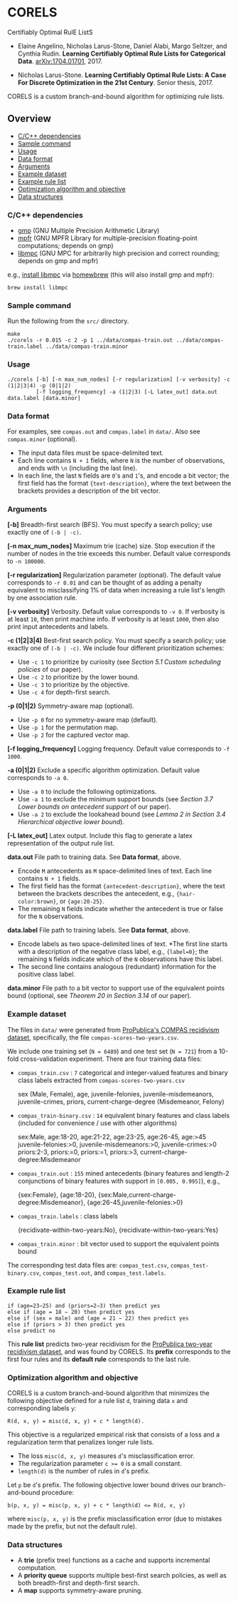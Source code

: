 # CORELS
Certifiably Optimal RulE ListS

* Elaine Angelino, Nicholas Larus-Stone, Daniel Alabi, Margo Seltzer, and Cynthia Rudin.
**Learning Certifiably Optimal Rule Lists for Categorical Data**.
[arXiv:1704.01701](https://arxiv.org/abs/1704.01701), 2017.

* Nicholas Larus-Stone. **Learning Certifiably Optimal Rule Lists: A Case For Discrete Optimization in the 21st Century**.
Senior thesis, 2017.

CORELS is a custom branch-and-bound algorithm for optimizing rule lists.

## Overview

* [C/C++ dependencies](#cc-dependencies)
* [Sample command](#sample-command)
* [Usage](#usage)
* [Data format](#data-format)
* [Arguments](#arguments)
* [Example dataset](#example-dataset)
* [Example rule list](#example-rule-list)
* [Optimization algorithm and objective](#optimization-algorithm-and-objective)
* [Data structures](#data-structures)

### C/C++ dependencies

* [gmp](https://gmplib.org/) (GNU Multiple Precision Arithmetic Library)
* [mpfr](http://www.mpfr.org/) (GNU MPFR Library for multiple-precision floating-point computations; depends on gmp)
* [libmpc](http://www.multiprecision.org/) (GNU MPC for arbitrarily high precision and correct rounding; depends on gmp and mpfr)

e.g., [install libmpc](http://brewformulas.org/Libmpc) via [homewbrew](https://brew.sh/) (this will also install gmp and mpfr):

    brew install libmpc

### Sample command

Run the following from the `src/` directory.

    make
    ./corels -r 0.015 -c 2 -p 1 ../data/compas-train.out ../data/compas-train.label ../data/compas-train.minor

### Usage

    ./corels [-b] [-n max_num_nodes] [-r regularization] [-v verbosity] -c (1|2|3|4) -p (0|1|2)
             [-f logging_frequency] -a (1|2|3) [-L latex_out] data.out data.label [data.minor]

### Data format

For examples, see `compas.out` and `compas.label` in `data/`.  Also see `compas.minor` (optional). 

* The input data files must be space-delimited text.
* Each line contains `N + 1` fields, where `N` is the number of observations, and ends with `\n` (including the last line).
* In each line, the last `N` fields are `0`'s and `1`'s, and encode a bit vector;
the first field has the format `{text-description}`, where the text between the brackets provides a description of the bit vector.

### Arguments

**[-b]** Breadth-first search (BFS). You must specify a search policy;
use exactly one of `(-b | -c)`.

**[-n max_num_nodes]** Maximum trie (cache) size.
Stop execution if the number of nodes in the trie exceeds this number.
Default value corresponds to `-n 100000`.

**[-r regularization]** Regularization parameter (optional).
The default value corresponds to `-r 0.01` and can be thought of as adding a
penalty equivalent to misclassifying 1% of data when increasing a rule list's
length by one association rule.

**[-v verbosity]** Verbosity.
Default value corresponds to `-v 0`.
If verbosity is at least `10`, then print machine info.
If verbosity is at least `1000`, then also print input antecedents and labels.

**-c (1|2|3|4)** Best-first search policy.
You must specify a search policy; use exactly one of `(-b | -c)`.
We include four different prioritization schemes:

* Use `-c 1` to prioritize by curiosity (see *Section 5.1 Custom scheduling policies* of our paper).
* Use `-c 2` to prioritize by the lower bound.
* Use `-c 3` to prioritize by the objective.
* Use `-c 4` for depth-first search.

**-p (0|1|2)** Symmetry-aware map (optional).

* Use `-p 0` for no symmetry-aware map (default).
* Use `-p 1` for the permutation map.
* Use `-p 2` for the captured vector map.

**[-f logging_frequency]** Logging frequency.  Default value corresponds to `-f 1000`.

**-a (0|1|2)** Exclude a specific algorithm optimization.
Default value corresponds to `-a 0`.

* Use `-a 0` to include the following optimizations.
* Use `-a 1` to exclude the minimum support bounds (see *Section 3.7 Lower bounds on antecedent support* of our paper).
* Use `-a 2` to exclude the lookahead bound (see *Lemma 2 in Section 3.4 Hierarchical objective lower bound*).

**[-L latex_out]** Latex output.  Include this flag to generate a latex representation of the output rule list.

**data.out** File path to training data.  See **Data format**, above.

* Encode `M` antecedents as `M` space-delimited lines of text. Each line contains `N + 1` fields.
* The first field has the format `{antecedent-description}`,
where the text between the brackets describes the antecedent, e.g., `{hair-color:brown}`, or `{age:20-25}`.
* The remaining `N` fields indicate whether the antecedent is true or false for the `N` observations.

**data.label** File path to training labels.  See **Data format**, above.

* Encode labels as two space-delimited lines of text.
*The first line starts with a description of the negative class label, e.g., `{label=0}`;
the remaining `N` fields indicate which of the `N` observations have this label.
* The second line contains analogous (redundant) information for the positive class label.

**data.minor** File path to a bit vector to support use of the equivalent points bound (optional, see *Theorem 20 in Section 3.14* of our paper).

### Example dataset

The files in `data/` were generated from [ProPublica's COMPAS recidivism dataset](https://github.com/propublica/compas-analysis),
specifically, the file `compas-scores-two-years.csv`.

We include one training set (`N = 6489`) and one test set (`N = 721`) from a 10-fold cross-validation experiment.
There are four training data files:

* `compas_train.csv` : `7` categorical and integer-valued features and binary class labels extracted from `compas-scores-two-years.csv`

    sex (Male, Female), age, juvenile-felonies, juvenile-misdemeanors, juvenile-crimes,
    priors, current-charge-degree (Misdemeanor, Felony)

* `compas_train-binary.csv` : `14` equivalent binary features and class labels (included for convenience / use with other algorithms)

    sex:Male, age:18-20, age:21-22, age:23-25, age:26-45, age:>45
    juvenile-felonies:>0, juvenile-misdemeanors:>0, juvenile-crimes:>0
    priors:2-3, priors:=0, priors:=1, priors:>3, current-charge-degree:Misdemeanor

* `compas_train.out` : `155` mined antecedents (binary features and length-2 conjunctions of binary features with support in `[0.005, 0.995]`), e.g.,

    {sex:Female}, {age:18-20}, {sex:Male,current-charge-degree:Misdemeanor}, {age:26-45,juvenile-felonies:>0} 

* `compas_train.labels` : class labels

    {recidivate-within-two-years:No}, {recidivate-within-two-years:Yes}

* `compas_train.minor` : bit vector used to support the equivalent points bound

The corresponding test data files are: `compas_test.csv`, `compas_test-binary.csv`, `compas_test.out`, and `compas_test.labels`.

### Example rule list

    if (age=23−25) and (priors=2−3) then predict yes
    else if (age = 18 − 20) then predict yes
    else if (sex = male) and (age = 21 − 22) then predict yes
    else if (priors > 3) then predict yes
    else predict no

This **rule list** predicts two-year recidivism for the [ProPublica two-year recidivism dataset](https://github.com/propublica/compas-analysis),
and was found by CORELS.
Its **prefix** corresponds to the first four rules and its **default rule** corresponds to the last rule.

### Optimization algorithm and objective

CORELS is a custom branch-and-bound algorithm that minimizes the following objective
defined for a rule list `d`, training data `x` and corresponding labels `y`:

    R(d, x, y) = misc(d, x, y) + c * length(d).

This objective is a regularized empirical risk that consists of a loss
and a regularization term that penalizes longer rule lists.

* The loss `misc(d, x, y)` measures `d`'s misclassification error.
* The regularization parameter `c >= 0` is a small constant.
* `length(d)` is the number of rules in `d`'s prefix.

Let `p` be `d`'s prefix.  The following objective lower bound drives
our branch-and-bound procedure:

    b(p, x, y) = misc(p, x, y) + c * length(d) <= R(d, x, y)

where `misc(p, x, y)` is the prefix misclassification error
(due to mistakes made by the prefix, but not the default rule).

### Data structures

* A **trie** (prefix tree) functions as a cache and supports incremental computation.
* A **priority queue** supports multiple best-first search policies, as well as both breadth-first and depth-first search.
* A **map** supports symmetry-aware pruning.
